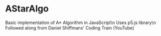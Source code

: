 # AStarAlgo
Basic implementation of A* Algorithm in JavaScript\n
Uses p5.js library\n
Followed along from Daniel Shiffmans' Coding Train (YouTube)
